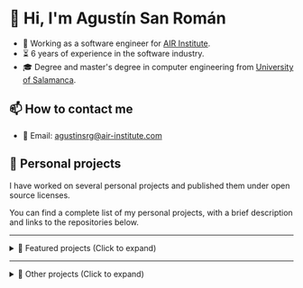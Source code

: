 # 👋 Hi, I'm Agustín San Román

- 💼 Working as a software engineer for [AIR Institute](https://air-institute.com/).
- ⏳ 6 years of experience in the software industry.
- 🎓 Degree and master's degree in computer engineering from [University of Salamanca](https://www.usal.es/).

## 📫 How to contact me

- 📧 Email: agustinsrg@air-institute.com

## 🎯 Personal projects

I have worked on several personal projects and published them under open source licenses.

You can find a complete list of my personal projects, with a brief description and links to the repositories below.

---

<details>
    <summary>📌 Featured projects (Click to expand)</summary>

### Personal Media Vault

- 🎯 PersonalMediaVault is an open source tool you can use to create an encrypted, easy to backup and easy to access media gallery. It is a privacy and usability focused project, prioritizing keeping media assets private while being able to access them in a convenient and efficient way.
- 🛠 Developed as a web application in the **Go** programming language for the backend components, and **HTML** + **CSS** + **TypeScript** + **Vue** for the user interface. The project also includes a product website powered by **Hugo** + **Docsy** and a CLI tool developed in the **Rust** programming language.
- 🌐 [PersonalMediaVault product website](https://agustinsrg.github.io/pmv-site/)
- 🧬 Main repository: [PersonalMediaVault](https://github.com/AgustinSRG/PersonalMediaVault)
- 🧬 Website source code: [pmv-site](https://github.com/AgustinSRG/pmv-site)
- 🧬 CLI tool source code: [pmv-cli](https://github.com/AgustinSRG/pmv-cli)
- 🧬 Encrypted storage library: [encrypted-storage](https://github.com/AgustinSRG/encrypted-storage)

### RTMP server and video streaming tools

- 🎯 This project consists on multiple backend tools for developing video streaming platforms. This includes an **RTMP** (Real Time Messaging Protocol) server and several tools to encode and server streaming in the **HLS** (HTTP Live Streaming) format.
- 🛠 The tools were developed in the **Go** programming language.
- 🧬 RTMP server: [rtmp-server](https://github.com/AgustinSRG/rtmp-server)
- 🧬 Streaming infrastructure tools: [tcp-video-streaming](https://github.com/AgustinSRG/tcp-video-streaming)
- 🧬 HLS WebSocket CDN: [hls-websocket-cdn](https://github.com/AgustinSRG/hls-websocket-cdn)

### WebRTC CDN

- 🎯 This project is a media content delivery network based on the WebRTC protocol. It allows for sending and receiving media streams in real time from the Browser. The use of a CDN instead of peer-to-peer communication can be useful to reduce the bandwidth requirements of the users. For example, in a call of 10 people, instead of having to send the media stream to all the 9 other participants, it sends it to the CDN, which distributes it to the rest of participants.
- 🛠 Server developed in the **Go** programming language. Client developed in **TypeScript**.
- 🧬 Main repository: [webrtc-cdn](https://github.com/AgustinSRG/webrtc-cdn)
- 🧬 Utilities: [turn-server](https://github.com/AgustinSRG/turn-server)
- 🧬 JavaScript client: [webrtc-cdn-client](https://github.com/AgustinSRG/webrtc-cdn-client)
- 🧬 Experiments: [webrtc-publish](https://github.com/AgustinSRG/webrtc-publish) | [webrtc-forwarder](https://github.com/AgustinSRG/webrtc-forwarder) | [webrtc-video-filter](https://github.com/AgustinSRG/webrtc-video-filter)

### ImageToMapMC

- 🎯 This project is a desktop application for Linux and Windows to generate Minecraft maps from images. It can be used by server administrators to generate the `.dat` files to import into their servers. It can also be used to generate schematics to build the map in survival mode.
- 🛠 The application was developed in the **C++** programming language, using the [wxWidgets](https://www.wxwidgets.org/) GUI library.
- 🧬 Source code repository: [ImageToMapMC](https://github.com/AgustinSRG/ImageToMapMC)

### Showdown ChatBot

- 🎯 This project is a chat bot for the popular Pokémon simulator [Pokémon Showdown](https://pokemonshowdown.com/). It provides room staff many features like automated moderation, games and custom commands. It can also play battles automatically using a simple decision algorithm. This was my first open source project, being used in production for the Spanish room since 2015.
- 🛠 Developed in **JavaScript**, for **Node.js**.
- 🧬 Source code repository: [Showdown-ChatBot](https://github.com/AgustinSRG/Showdown-ChatBot)

### Typescript bean-like ORM

- 🎯 This project is a generic object relational mapping framework for TypeScript and NodeJS. The main purpose is to abstract the database logic from the web application, allowing to change from very different databases (like MySQL and MongoDB) simply changing the data source of the ORM. It is promise-based and the drivers are separated from the core, meaning you only need to import the ones you want to use.
- 🛠 Developed in **TypeScript**.
- 🌐 [Code generation tool](https://agustinsrg.github.io/tsbean-codegen/)
- 🧬 Main repository: [tsbean-orm](https://github.com/AgustinSRG/tsbean-orm)
- 🧬 Drivers: [tsbean-driver-mysql](https://github.com/AgustinSRG/tsbean-driver-mysql) | [tsbean-driver-postgres](https://github.com/AgustinSRG/tsbean-driver-postgres) | [tsbean-driver-mongo](https://github.com/AgustinSRG/tsbean-driver-mongo)
- 🧬 Driver template: [tsbean-driver-template](https://github.com/AgustinSRG/tsbean-driver-template)
- 🧬 Code generation tool: [tsbean-codegen](https://github.com/AgustinSRG/tsbean-codegen)

### Smart Contract Wrapper

- 🎯 This project is a TypeScript library that can be used to simplify the interaction process with Ethereum smart contracts. You can generate a wrapper from the contract ABI, allowing to interact with the smart contract calling the wrapper methods.
- 🛠 Developed in **TypeScript**.
- 🌐 [Smart contract wrapper generator](https://agustinsrg.github.io/smart-contract-wrapper/codegen/)
- 🧬 Source code repository: [smart-contract-wrapper](https://github.com/AgustinSRG/smart-contract-wrapper)

</details>

---

<details>
    <summary>📂 Other projects (Click to expand) </summary>

| Project                                                                                      | Category    | Language       | Description                                                                                                                                                                                                                                                        |
| -------------------------------------------------------------------------------------------- | ----------- | -------------- | ------------------------------------------------------------------------------------------------------------------------------------------------------------------------------------------------------------------------------------------------------------------ |
| **[genv](https://github.com/AgustinSRG/genv)**                                               | **Library** | **Go**         | Golang library to read and parse environment variables.                                                                                                                                                                                                            |
| **[glog](https://github.com/AgustinSRG/glog)**                                               | **Library** | **Go**         | Golang library for logging.                                                                                                                                                                                                                                        |
| **[go-simple-rpc-message](https://github.com/AgustinSRG/go-simple-rpc-message)**             | **Library** | **Go**         | Golang library that implements a very simple RPC message system to be used in a text-based communication system.                                                                                                                                                   |
| **[go-child-process-manager](https://github.com/AgustinSRG/go-child-process-manager)**       | **Library** | **Go**         | Golang library to ensure all the child processes are killed if the main process is killed.                                                                                                                                                                         |
| **[go-tls-certificate-loader](https://github.com/AgustinSRG/go-tls-certificate-loader)**     | **Library** | **Go**         | Golang library to load TLS certificate and key.                                                                                                                                                                                                                    |
| **[parallel-request-controller](https://github.com/AgustinSRG/parallel-request-controller)** | **Tool**    | **Go**         | Backend component to control parallel requests. The main use case for this component is to impose limits on parallel requests when using multiple web servers for horizontal scaling.                                                                              |
| **[async-tools](https://github.com/AgustinSRG/async-tools)**                                 | **Library** | **JavaScript** | JavaScript library that provides tools to work with asynchronous functions in JavaScript. It includes and async interval (waits for the async function to end before running it again), an async queue, an async semaphore and an async value provider.            |
| **[javascript-object-sanitizer](https://github.com/AgustinSRG/javascript-object-sanitizer)** | **Library** | **JavaScript** | JavaScript library that provides a convenient way to sanitize untrusted objects (for example, the ones provided by the user). Ensuring an object follows an schema allows for accessing its properties without the possibility of crashes or unexpected behaviors. |
| **[request-browser](https://github.com/AgustinSRG/request-browser)**                         | **Library** | **JavaScript** | Basic request library aimed to be used by the frontend of web applications to communicate with the backend. Made for the browser.                                                                                                                                  |
| **[request-axios](https://github.com/AgustinSRG/request-axios)**                             | **Library** | **JavaScript** | Basic request library aimed to be used by the frontend of web applications to communicate with the backend. Made for NodeJS with Axios.                                                                                                                            |
| **[crystals-dilithium-js](https://github.com/AgustinSRG/crystals-dilithium-js)**             | **Library** | **JavaScript** | Javascript implementation of post-quantum signature algorithm: CRYSTALS-Dilithium                                                                                                                                                                                  |
| **[Text-Transform](https://github.com/AgustinSRG/Text-Transform)**                           | **Library** | **JavaScript** | Library to build simple text transform tools you can run in your browser.                                                                                                                                                                                          |
| **[ps-bot-lib](https://github.com/AgustinSRG/ps-bot-lib)**                                   | **Library** | **JavaScript** | Library for bots to connect to [Pokémon Showdown](https://pokemonshowdown.com/).                                                                                                                                                                                   |
| **[ps-battle-bot-lib](https://github.com/AgustinSRG/ps-battle-bot-lib)**                     | **Library** | **JavaScript** | Library for [Pokémon Showdown](https://pokemonshowdown.com/) bots to be able to play battles.                                                                                                                                                                      |
| **[psim-log-to-replay](https://github.com/AgustinSRG/psim-log-to-replay)**                   | **Tool**    | **JavaScript** | Simple web tool to turn a Pokemon Showdown battle log into a replay.                                                                                                                                                                                               |
| **[eth-test-node-action](https://github.com/AgustinSRG/eth-test-node-action)**               | **CI**      | **Shell**      | GitHub Action to setup an Ethereum node to test Smart Contracts.                                                                                                                                                                                                   |

</details>
